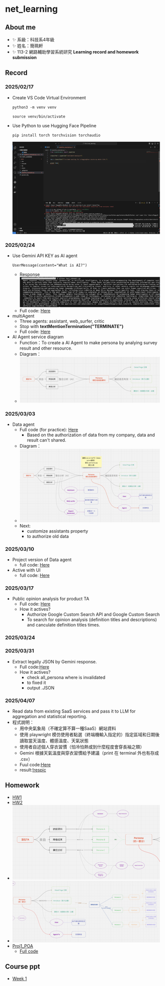 # net_learning
## About me
- ✨ 系級：科技系4年級
- ✨ 姓名：簡珮軒
- ✨ 113-2 網路輔助學習系統研究 **Learning record and homework submission**
## Record
### 2025/02/17
- Create VS Code Virtual Environment
  ```
  python3 -m venv venv
  ```
  ```
  source venv/bin/activate
  ```
- Use Python to use Hugging Face Pipeline
  ```
  pip install torch torchvision torchaudio
  ```
  ![result](https://github.com/cpeggy/net_learnin/blob/main/%E6%88%AA%E5%9C%96%202025-02-17%2023.54.46.png)
### 2025/02/24
- Use Gemini API KEY as AI agent
  ```
  UserMessage(content="What is AI?")
  ```
  - Response
  ![result](https://github.com/cpeggy/net_learnin/blob/main/%E6%88%AA%E5%9C%96%202025-02-24%2014.48.32.png)
  - Full code: [Here](https://github.com/cpeggy/net_learnin/blob/main/week2rec/test_aimodel.py)
- multiAgent
  - Three agents: assistant, web_surfer, critic
  - Stop with **textMentionTermination("TERMINATE")**
  - Full code: [Here](https://github.com/cpeggy/net_learnin/blob/main/week2rec/test_aiage3.py)
- AI Agent service diagram
  - Function：To create a AI Agent to make persona by analying survey result and other resource.
  - Diagram：
  - ![dia](https://github.com/cpeggy/net_learnin/blob/main/%E6%88%AA%E5%9C%96%202025-03-03%2009.23.06.png)
### 2025/03/03 
- Data agent
  - Full code (for practice): [Here](https://github.com/cpeggy/net_learnin/blob/main/week3rec/test_dataagent.py)
    - Based on the authorization of data from my company, data and result can't shared.
  - Diagram：
  - ![dia](https://github.com/cpeggy/net_learnin/blob/main/%E6%88%AA%E5%9C%96%202025-03-03%2023.42.51.png)
  - Next:
    - customize assistants property
    - to authorize old data
### 2025/03/10
- Project version of Data agent
  - full code: [Here](https://github.com/cpeggy/net_learnin/blob/main/week3rec/proj_dataagent.py)
- Active with UI
  - full code: [Here](https://github.com/cpeggy/net_learnin/blob/main/week4rec/proj_dataagentUI.py)
### 2025/03/17
- Public opinion analysis for product TA
  - Full code: [Here](https://github.com/cpeggy/net_learnin/blob/main/week5rec/proj_anasaying.py)
  - How it actives?
    - Authorize Google Custom Search API and Google Custom Search
    - To search for opinion analysis (definition titles and descriptions) and canculate definition titles times.
### 2025/03/24
### 2025/03/31
- Extract legally JSON by Gemini response.
  - Full code:[Here](https://github.com/cpeggy/net_learnin/blob/main/week7rec/proj_dataper.py)
  - How it actives?
    - check all_persona where is invalidated
    - to fixed it
    - output .JSON
### 2025/04/07
- Read data from existing SaaS services and pass it to LLM for aggregation and statistical reporting.
- 程式說明：
  - 用中央氣象局（不確定算不算一種SaaS）網站資料
  - 使用 playwright 模仿使用者點選（終端機輸入指定的）指定區域和日期後讀取當天溫度、體感溫度、天氣狀態
  - 使用者自述個人穿衣習慣（怕冷怕熱或到什麼程度會穿長袖之類）
  - Gemini 根據天氣溫度與穿衣習慣給予建議（print 在 terminal 外也有存成 .csv）
  - Fuul code:[Here](https://github.com/cpeggy/net_learnin/blob/main/week9rec/pra_playoutput.py)
  - result:[!respic](https://github.com/cpeggy/net_learnin/blob/main/week9rec/%E6%88%AA%E5%9C%96%202025-04-14%2022.44.39.png)

## Homework
- [HW1](https://github.com/cpeggy/net_learnin/blob/main/week2rec/test_aiage3.py)
- [HW2](https://github.com/cpeggy/net_learnin/blob/main/week4rec/proj_dataagentUI.py)
- ![re1](https://github.com/cpeggy/net_learnin/blob/main/%E6%88%AA%E5%9C%96%202025-03-29%2015.04.46.png)
- ![re2](https://github.com/cpeggy/net_learnin/blob/main/%E6%88%AA%E5%9C%96%202025-03-29%2015.06.04.png)
- [Proj1_POA](https://github.com/cpeggy/net_learnin/blob/main/%E8%BC%BF%E6%83%85ana/README.md)
  - [Full code](https://github.com/cpeggy/poa/blob/main/app.py)
## Course ppt
- [Week 1](https://docs.google.com/presentation/d/1ao4jEB4lJg-ldtN8t88yivU4lr_uZpf-NxSrNZF9O7I/edit#slide=id.p)
